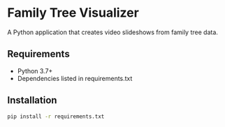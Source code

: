 # Family Tree Visualizer

A Python application that creates video slideshows from family tree data.

## Requirements
- Python 3.7+
- Dependencies listed in requirements.txt

## Installation
```bash
pip install -r requirements.txt